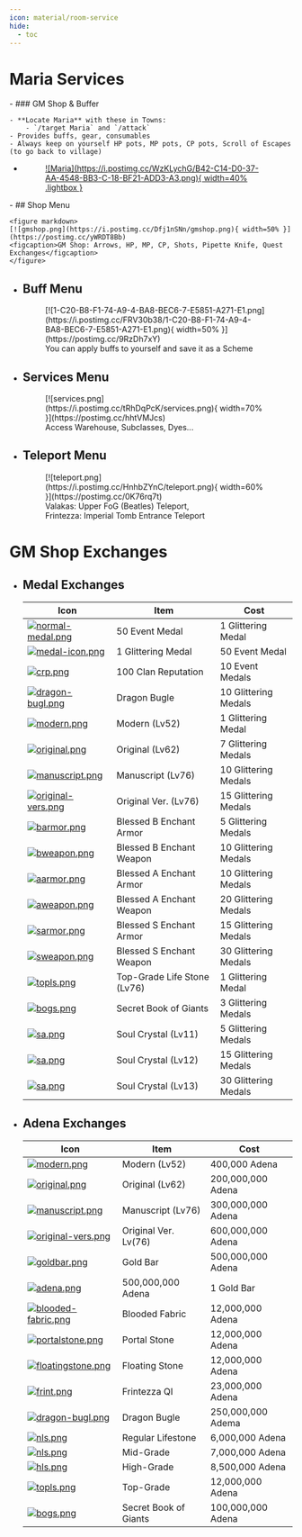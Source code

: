 ```yaml
---
icon: material/room-service
hide:
  - toc
---
```


# Maria Services

<div class="grid cards" markdown>
- ### GM Shop & Buffer

    - **Locate Maria** with these in Towns: 
        - `/target Maria` and `/attack`
    - Provides buffs, gear, consumables  
    - Always keep on yourself HP pots, MP pots, CP pots, Scroll of Escapes (to go back to village)

- <figure markdown>
    <a href="https://postimg.cc/bSQBGM0r">
    ![Maria](https://i.postimg.cc/WzKLychG/B42-C14-D0-37-AA-4548-BB3-C-18-BF21-ADD3-A3.png){ width=40% .lightbox }
    </a>
    </figure>


</div>

<div class="grid cards" markdown>
- ## Shop Menu

    

    <figure markdown>
    [![gmshop.png](https://i.postimg.cc/Dfj1nSNn/gmshop.png){ width=50% }](https://postimg.cc/yWRDT8Bb)
    <figcaption>GM Shop: Arrows, HP, MP, CP, Shots, Pipette Knife, Quest Exchanges</figcaption>
    </figure>

    

- ## Buff Menu

    

    <figure markdown>
    [![1-C20-B8-F1-74-A9-4-BA8-BEC6-7-E5851-A271-E1.png](https://i.postimg.cc/FRV30b38/1-C20-B8-F1-74-A9-4-BA8-BEC6-7-E5851-A271-E1.png){ width=50% }](https://postimg.cc/9RzDh7xY)
    <figcaption>You can apply buffs to yourself and save it as a Scheme</figcaption>
    </figure>

- ## Services Menu

    

    <figure markdown>
    [![services.png](https://i.postimg.cc/tRhDqPcK/services.png){ width=70% }](https://postimg.cc/hhtVMJcs)
    <figcaption>Access Warehouse, Subclasses, Dyes...</figcaption>
    </figure>

- ## Teleport Menu

    
    <figure markdown>
    [![teleport.png](https://i.postimg.cc/HnhbZYnC/teleport.png){ width=60% }](https://postimg.cc/0K76rq7t)
    <figcaption>Valakas: Upper FoG (Beatles) Teleport, <br> Frintezza: Imperial Tomb Entrance Teleport </figcaption>
    </figure>

</div>





# GM Shop Exchanges

<div class="grid cards" markdown style="grid-template-columns: 1fr 1fr; gap: 1rem;">


- ## Medal Exchanges

    | Icon | Item | Cost |
    |------|--------------------------------|------------------|
    | [![normal-medal.png](https://i.postimg.cc/D0PrmsT3/normal-medal.png)](https://postimg.cc/D4mJMS0x) | 50   Event Medal  | 1 Glittering Medal |
    | [![medal-icon.png](https://i.postimg.cc/yx82n85P/medal-icon.png)](https://postimg.cc/JDSTzMRD) | 1 Glittering Medal  | 50 Event Medal |
    | [![crp.png](https://i.postimg.cc/ZK0nWpZP/crp.png)](https://postimg.cc/RN5483Wq) | 100 Clan Reputation | 10 Event Medals |
    | [![dragon-bugl.png](https://i.postimg.cc/DwvTWK19/dragon-bugl.png)](https://postimg.cc/xc477hx5) | Dragon Bugle | 10 Glittering Medals |
    | [![modern.png](https://i.postimg.cc/rFgHPRtH/modern.png)](https://postimg.cc/xcJgkC5G) | Modern (Lv52) | 1 Glittering Medal |
    | [![original.png](https://i.postimg.cc/SQdVSFN2/original.png)](https://postimg.cc/hhJVsYmc) | Original (Lv62) | 7 Glittering Medals |
    | [![manuscript.png](https://i.postimg.cc/nhj1GXKB/manuscript.png)](https://postimg.cc/w1zJ6TGj) | Manuscript (Lv76) | 10 Glittering Medals |
    | [![original-vers.png](https://i.postimg.cc/MTD0pVx2/original-vers.png)](https://postimg.cc/zbyHdLV0) | Original Ver. (Lv76) | 15 Glittering Medals |
    | [![barmor.png](https://i.postimg.cc/05VdgYc7/barmor.png)](https://postimg.cc/23BBhZp5) | Blessed B Enchant Armor | 5 Glittering Medals |
    | [![bweapon.png](https://i.postimg.cc/zB0WrNSq/bweapon.png)](https://postimg.cc/yg3WmwbG) | Blessed B Enchant Weapon | 10 Glittering Medals |
    | [![aarmor.png](https://i.postimg.cc/50NYpGcT/aarmor.png)](https://postimg.cc/67gppMpf) | Blessed A Enchant Armor | 10 Glittering Medals |
    | [![aweapon.png](https://i.postimg.cc/QNz9k0fY/aweapon.png)](https://postimg.cc/kDxg7F3W) | Blessed A Enchant Weapon | 20 Glittering Medals |
    | [![sarmor.png](https://i.postimg.cc/5tf6NGty/sarmor.png)](https://postimg.cc/gxBYgg8b) | Blessed S Enchant Armor | 15 Glittering Medals |
    | [![sweapon.png](https://i.postimg.cc/9z3f3gSW/sweapon.png)](https://postimg.cc/CnN0k7St) | Blessed S Enchant Weapon | 30 Glittering Medals |
    | [![topls.png](https://i.postimg.cc/hGCTFg0c/topls.png)](https://postimg.cc/1gqf6kTj) | Top-Grade Life Stone (Lv76) | 1 Glittering Medal |
    | [![bogs.png](https://i.postimg.cc/SN08bgc2/bogs.png)](https://postimg.cc/9zpzGt8C) | Secret Book of Giants | 3 Glittering Medals |
    | [![sa.png](https://i.postimg.cc/nLL9Ggf5/sa.png)](https://postimg.cc/XrTvV2Jc) | Soul Crystal (Lv11) | 5 Glittering Medals |
    | [![sa.png](https://i.postimg.cc/nLL9Ggf5/sa.png)](https://postimg.cc/XrTvV2Jc) | Soul Crystal (Lv12) | 15 Glittering Medals |
    | [![sa.png](https://i.postimg.cc/nLL9Ggf5/sa.png)](https://postimg.cc/XrTvV2Jc) | Soul Crystal (Lv13) | 30 Glittering Medals |


- ## Adena Exchanges

    |Icon | Item      | Cost |
    |-----|------------|--------------------|
    | [![modern.png](https://i.postimg.cc/rFgHPRtH/modern.png)](https://postimg.cc/xcJgkC5G)    | Modern (Lv52) | 400,000 Adena |
    | [![original.png](https://i.postimg.cc/SQdVSFN2/original.png)](https://postimg.cc/hhJVsYmc)  | Original (Lv62) | 200,000,000 Adena |
    | [![manuscript.png](https://i.postimg.cc/nhj1GXKB/manuscript.png)](https://postimg.cc/w1zJ6TGj)  | Manuscript (Lv76) | 300,000,000 Adena |
    | [![original-vers.png](https://i.postimg.cc/MTD0pVx2/original-vers.png)](https://postimg.cc/zbyHdLV0) | Original Ver. Lv(76) | 600,000,000 Adena |
    | [![goldbar.png](https://i.postimg.cc/QdL9d1JG/goldbar.png)](https://postimg.cc/bsTN6G53)  | Gold Bar    | 500,000,000 Adena |
    | [![adena.png](https://i.postimg.cc/0rgVByMw/adena.png)](https://postimg.cc/gLDywdKz) | 500,000,000 Adena | 1 Gold Bar |
    | [![blooded-fabric.png](https://i.postimg.cc/J0GxMZcH/blooded-fabric.png)](https://postimg.cc/ctGwcKzd)  | Blooded Fabric | 12,000,000 Adena |
    | [![portalstone.png](https://i.postimg.cc/PrHPzkNp/portalstone.png)](https://postimg.cc/fkHzDpcD)  | Portal Stone | 12,000,000 Adena |
    | [![floatingstone.png](https://i.postimg.cc/Bv4gdzhX/floatingstone.png)](https://postimg.cc/k2YKSTPm)  | Floating Stone | 12,000,000 Adena |
    | [![frint.png](https://i.postimg.cc/rwK0zNKQ/frint.png)](https://postimg.cc/PCnrRZbw)  | Frintezza QI | 23,000,000 Adena |
    | [![dragon-bugl.png](https://i.postimg.cc/DwvTWK19/dragon-bugl.png)](https://postimg.cc/xc477hx5)  | Dragon Bugle | 250,000,000 Adema |
    | [![nls.png](https://i.postimg.cc/vHWMh1Cb/nls.png)](https://postimg.cc/bsNKNvzB) | Regular Lifestone  | 6,000,000 Adena  |
    | [![nls.png](https://i.postimg.cc/Nj6MKCQ8/nls.png)](https://postimg.cc/xXdY7RJq)  | Mid-Grade | 7,000,000 Adena  |
    | [![hls.png](https://i.postimg.cc/C1mJS4ZS/hls.png)](https://postimg.cc/9RwyBZtn)  | High-Grade | 8,500,000  Adena |
    | [![topls.png](https://i.postimg.cc/hGCTFg0c/topls.png)](https://postimg.cc/1gqf6kTj)  | Top-Grade | 12,000,000 Adena  |
    | [![bogs.png](https://i.postimg.cc/SN08bgc2/bogs.png)](https://postimg.cc/9zpzGt8C)  | Secret Book of Giants    | 100,000,000 Adena |



</div>